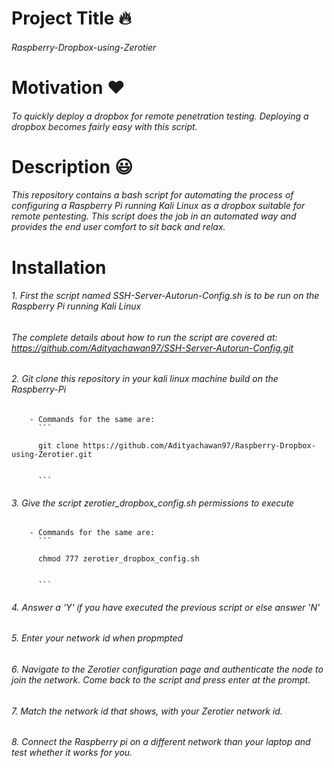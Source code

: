 # Project Title :fire:
###### Raspberry-Dropbox-using-Zerotier

# Motivation :heart:
###### To quickly deploy a dropbox for remote penetration testing. Deploying a dropbox becomes fairly easy with this script.

# Description :smiley:
###### This repository contains a bash script for automating the process of configuring a Raspberry Pi running Kali Linux as a dropbox suitable for remote pentesting. This script does the job in an automated way and provides the end user comfort to sit back and relax.


# Installation

###### 1. First the script named SSH-Server-Autorun-Config.sh is to be run on the Raspberry Pi running Kali Linux
###### The complete details about how to run the script are covered at: https://github.com/Adityachawan97/SSH-Server-Autorun-Config.git

###### 2. Git clone this repository in your kali linux machine build on the Raspberry-Pi
        - Commands for the same are:
          ```
          
          git clone https://github.com/Adityachawan97/Raspberry-Dropbox-using-Zerotier.git
          
          
          ```

###### 3. Give the script zerotier_dropbox_config.sh permissions to execute 
        - Commands for the same are:
          ```
          
          chmod 777 zerotier_dropbox_config.sh
          
          
          ```
      
###### 4. Answer a 'Y' if you have executed the previous script or else answer 'N'

###### 5. Enter your network id when propmpted

###### 6. Navigate to the Zerotier configuration page and authenticate the node to join the network. Come back to the script and press enter at the prompt.

###### 7. Match the network id that shows, with your Zerotier network id.

###### 8. Connect the Raspberry pi on a different network than your laptop and test whether it works for you.

        
